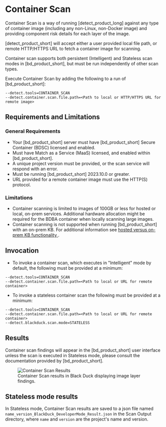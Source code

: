 # Container Scan

Container Scan is a way of running [detect_product_long] against any type of container image (including any non-Linux, non-Docker image) and providing component risk details for each layer of the image.

[detect_product_short] will accept either a user provided local file path, or remote HTTP/HTTPS URL to fetch a container image for scanning.

Container scan supports both persistent (Intelligent) and Stateless scan modes in [bd_product_short], but must be run independently of other scan types.

Execute Container Scan by adding the following to a run of [bd_product_short]:
````
--detect.tools=CONTAINER_SCAN
--detect.container.scan.file.path=<Path to local or HTTP/HTTPS URL for remote image>
````

## Requirements and Limitations

### General Requirements
 * Your [bd_product_short] server must have [bd_product_short] Secure Container (BDSC) licensed and enabled.
 * Must have Match as a Service (MaaS) licensed, and enabled within [bd_product_short].
 * A unique project version must be provided, or the scan service will respond with an error.
 * Must be running [bd_product_short] 2023.10.0 or greater.
 * URL provided for a remote container image must use the HTTP(S) protocol.
 
### Limitations
 * Container scanning is limited to images of 100GB or less for hosted or local, on-prem services.
	<note type="note">Additional hardware allocation might be required for the BDBA container when locally scanning large images.</note>
 * Container scanning is not supported when running [bd_product_short] with an on-prem KB. For additional information see [hosted versus on-prem KB functionality ](https://documentation.blackduck.com/bundle/bd-hub/page/General/hostedKbVsOnPremKb.html).
 
## Invocation
 * To invoke a container scan, which executes in "Intelligent" mode by default, the following must be provided at a minimum:   
 ```
--detect.tools=CONTAINER_SCAN
--detect.container.scan.file.path=<Path to local or URL for remote container>
```
	
* To invoke a stateless container scan the following must be provided at a minimum:   
```
--detect.tools=CONTAINER_SCAN
--detect.container.scan.file.path=<Path to local or URL for remote container>
--detect.blackduck.scan.mode=STATELESS
```

## Results

Container scan findings will appear in the [bd_product_short] user interface unless the scan is executed in Stateless mode, please consult the documentation provided by [bd_product_short].

<figure>
    <img src="images/containerscan.png"
         alt="Container Scan Results">
    <figcaption>Container Scan results in Black Duck displaying image layer findings.</figcaption>
</figure>

## Stateless mode results

In Stateless mode, Container Scan results are saved to a json file named `name_version_BlackDuck_DeveloperMode_Result.json` in the Scan Output directory, where `name` and `version` are the project's name and version.
